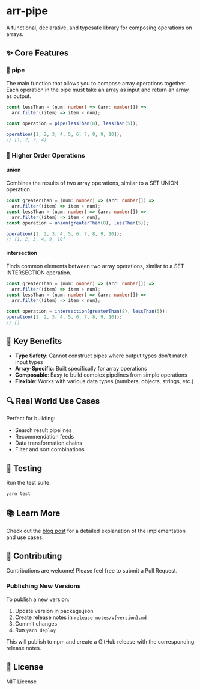 # arr-pipe

A functional, declarative, and typesafe library for composing operations on arrays.

## ✨ Core Features

### 🔧 pipe

The main function that allows you to compose array operations together. Each operation in the pipe must take an array as input and return an array as output.

```typescript
const lessThan = (num: number) => (arr: number[]) =>
  arr.filter((item) => item < num);

const operation = pipe(lessThan(8), lessThan(5));

operation([1, 2, 3, 4, 5, 6, 7, 8, 9, 10]);
// [1, 2, 3, 4]
```

### 🔄 Higher Order Operations

#### union

Combines the results of two array operations, similar to a SET UNION operation.

```typescript
const greaterThan = (num: number) => (arr: number[]) =>
  arr.filter((item) => item > num);
const lessThan = (num: number) => (arr: number[]) =>
  arr.filter((item) => item < num);
const operation = union(greaterThan(8), lessThan(5));

operation([1, 2, 3, 4, 5, 6, 7, 8, 9, 10]);
// [1, 2, 3, 4, 9, 10]
```

#### intersection

Finds common elements between two array operations, similar to a SET INTERSECTION operation.

```typescript
const greaterThan = (num: number) => (arr: number[]) =>
  arr.filter((item) => item > num);
const lessThan = (num: number) => (arr: number[]) =>
  arr.filter((item) => item < num);

const operation = intersection(greaterThan(8), lessThan(5));
operation([1, 2, 3, 4, 5, 6, 7, 8, 9, 10]);
// []
```

## 🎯 Key Benefits

- **Type Safety**: Cannot construct pipes where output types don't match input types
- **Array-Specific**: Built specifically for array operations
- **Composable**: Easy to build complex pipelines from simple operations
- **Flexible**: Works with various data types (numbers, objects, strings, etc.)

## 🔍 Real World Use Cases

Perfect for building:

- Search result pipelines
- Recommendation feeds
- Data transformation chains
- Filter and sort combinations

## 🧪 Testing

Run the test suite:

```bash:README.md
yarn test
```

## 📚 Learn More

Check out the [blog post](https://jwitt.dev/posts/arr-pipe) for a detailed explanation of the implementation and use cases.

## 🤝 Contributing

Contributions are welcome! Please feel free to submit a Pull Request.

### Publishing New Versions

To publish a new version:

1. Update version in package.json
2. Create release notes in `release-notes/v{version}.md`
3. Commit changes
4. Run `yarn deploy`

This will publish to npm and create a GitHub release with the corresponding release notes.

## 📄 License

MIT License
